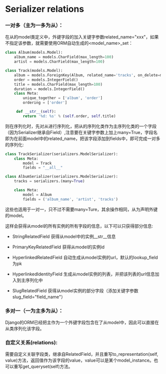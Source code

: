 # Serializer relations

### 一对多（主为一多为从）：

在从的model类定义中，外键字段的加入关键字参数related_name="xxx"，如果不指定该参数，就需要使用ORM自动生成的<model_name>_set：

```python
class Album(models.Model):
    album_name = models.CharField(max_length=100)
    artist = models.CharField(max_length=100)

class Track(models.Model):
    album = models.ForeignKey(Album, related_name='tracks', on_delete=models.CASCADE)
    order = models.IntegerField()
    title = models.CharField(max_length=100)
    duration = models.IntegerField()
    class Meta:
        unique_together = ['album', 'order']
        ordering = ['order']

     def __str__(self):
        return '%d: %s' % (self.order, self.title)
```

则在序列化时，先对从进行序列化，把从的序列化类作为主序列化类的一个字段（因为Serializer继承自Field）,注意要在关键字参数上加上many=True，字段名即为在前面model中的related_name，把该字段添加到fields中，即可完成一对多的序列化:

```python
class TrackSerializer(serializers.ModelSerializer):
    class Meta:
        model = Track
        fields = "__all__"

class AlbumSerializer(serializers.ModelSerializer):
    tracks = serializers.(many=True)

    class Meta:
        model = Album
        fields = ('album_name', 'artist', 'tracks')
```

这些也适用于一对一，只不过不需要many=Ture，其余操作相同，从为声明外键的model。



这样会获得从model的所有实例的所有字段的信息，以下可以只获得部分信息:

- StringRelatedField	获得从model中的实例\__str__信息

- PrimaryKeyRelatedField   获得从model的实例id

- HyperlinkedRelatedField   自动生成从model实例的url，默认的lookup_field为pk

- HyperlinkedIdentityField   生成从model实例的列表，并把该列表的url信息加入到主序列化中

- SlugRelatedField    获得从model实例的部分字段（添加关键字参数slug_field="field_name"）

  

### 多对一（一为主多为从）：

Django的ORM已经把主作为一个外键字段包含在了从model中，因此可以直接在从类序列化该字段。



### 自定义关系(relations):

需要自定义关联字段类，继承自RelatedField，并且重写to_representation(self, value)方法，返回值作为该字段的value，value可以是某个model_instance。也可以重写get_queryset(self)方法。

